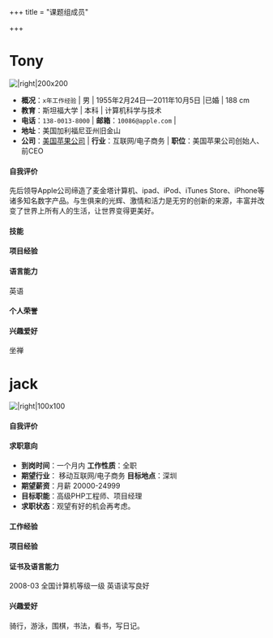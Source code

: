 +++
title = "课题组成员"

+++



# Tony
![|right|200x200](https://s3.bmp.ovh/imgs/2022/05/02/26ab77ccc7d20b4e.jpg)

- **概况**：`x年工作经验` | 男 | 1955年2月24日—2011年10月5日 |已婚 | 188 cm
- **教育**：斯坦福大学 | 本科 | 计算机科学与技术
- **电话**：`138-0013-8000` | **邮箱**：`10086@apple.com` |
- **地址**：美国加利福尼亚州旧金山
- **公司**：[美国苹果公司](https://www.apple.com) | **行业**：互联网/电子商务 | **职位**：美国苹果公司创始人、前CEO

#### 自我评价

先后领导Apple公司缔造了麦金塔计算机、ipad、iPod、iTunes Store、iPhone等诸多知名数字产品。与生俱来的光辉、激情和活力是无穷的创新的来源，丰富并改变了世界上所有人的生活，让世界变得更美好。

#### 技能



#### 项目经验

#### 语言能力

英语

#### 个人荣誉

#### 兴趣爱好

坐禅






# jack
![|right|100x100](https://s3.bmp.ovh/imgs/2022/05/02/f49620849389fca9.jpg)



#### 自我评价

#### 求职意向

- **到岗时间**：一个月内                **工作性质**：全职
- **期望行业**： 移动互联网/电子商务 **目标地点**：深圳
- **期望薪资**：月薪 20000-24999
- **目标职能**：高级PHP工程师、项目经理
- **求职状态**：观望有好的机会再考虑。

#### 工作经验


#### 项目经验

#### 证书及语言能力

2008-03 全国计算机等级一级
英语读写良好

#### 兴趣爱好

骑行，游泳，围棋，书法，看书，写日记。
